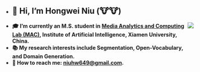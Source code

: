- ## :wave: Hi, I’m Hongwei Niu (:cow::cow:)
<img align="right" src="https://github-readme-stats.vercel.app/api?username=nhw649&show_icons=true&theme=buefy&bg_color=ffffff&text_color=718096&icon_color=800080" />

- **:mortar_board: I’m currently an M.S. student in [Media Analytics and Computing Lab (MAC)](https://mac.xmu.edu.cn/), Institute of Artificial Intelligence, Xiamen University, China.**
- **:books: My research interests include Segmentation, Open-Vocabulary, and Domain Generation.**
- **:email: How to reach me: [niuhw649@gmail.com](niuhw649@gmail.com).**
